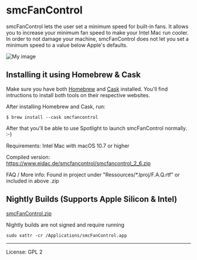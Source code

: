# smcFanControl

smcFanControl lets the user set a minimum speed for built-in fans. It allows you to increase your minimum fan speed to make your Intel Mac run cooler. In order to not damage your machine, smcFanControl does not let you set a minimum speed to a value below Apple's defaults.

![My image](https://www.eidac.de/smc_screenshot.png)


## Installing it using Homebrew & Cask

Make sure you have both [Homebrew](http://brew.sh/) and [Cask](https://caskroom.github.io/) installed. You'll find intructions to install both tools on their respective websites.

After installing Homebrew and Cask, run:

```
$ brew install --cask smcfancontrol
```

After that you'll be able to use Spotlight to launch smcFanControl normally. :-)


Requirements: Intel Mac with macOS 10.7 or higher


Compiled version: https://www.eidac.de/smcfancontrol/smcfancontrol_2_6.zip

FAQ / More info: Found in project under "Ressources/*.lproj/F.A.Q.rtf" or included in above .zip

## Nightly Builds (Supports Apple Silicon & Intel)
[smcFanControl.zip](https://nightly.link/hholtmann/smcFanControl/workflows/objective-c-xcode/master/smcFanControl.zip)

Nightly builds are not signed and require running
```
sudo xattr -cr /Applications/smcFanControl.app
```

---
License: GPL 2
